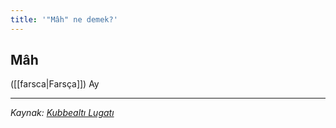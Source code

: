 ```yaml
---
title: '"Mâh" ne demek?'
---
```


## Mâh
([[farsca|Farsça]]) Ay

---
*Kaynak: [Kubbealtı Lugatı](https://www.lugatim.com/s/mah)*